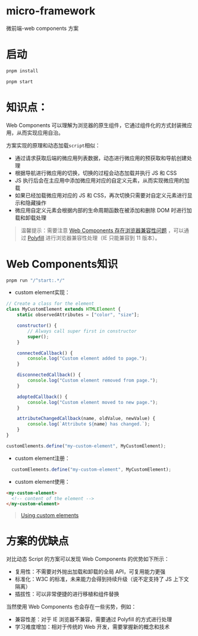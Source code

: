 # micro-framework

微前端-web components 方案

# 启动

```bash
pnpm install

pnpm start
```

# 知识点：

Web Components 可以理解为浏览器的原生组件，它通过组件化的方式封装微应用，从而实现应用自治。

方案实现的原理和动态加载`script`相似：

+ 通过请求获取后端的微应用列表数据，动态进行微应用的预获取和导航创建处理
+ 根据导航进行微应用的切换，切换的过程会动态加载并执行 JS 和 CSS
+ JS 执行后会在主应用中添加微应用对应的自定义元素，从而实现微应用的加载
+ 如果已经加载微应用对应的 JS 和 CSS，再次切换只需要对自定义元素进行显示和隐藏操作
+ 微应用自定义元素会根据内部的生命周期函数在被添加和删除 DOM 时进行加载和卸载处理

> 温馨提示：需要注意 [Web Components 存在浏览器兼容性问题](https://caniuse.com/?search=Web%20Components)
> ，可以通过 [Polyfill](https://github.com/webcomponents/polyfills/tree/master/packages/webcomponentsjs) 进行浏览器兼容性处理（IE
> 只能兼容到 11 版本）。

# Web Components知识

```bash
pnpm run "/^start:.*/"
```

+ custom element实现：

```js
// Create a class for the element
class MyCustomElement extends HTMLElement {
    static observedAttributes = ["color", "size"];

    constructor() {
        // Always call super first in constructor
        super();
    }

    connectedCallback() {
        console.log("Custom element added to page.");
    }

    disconnectedCallback() {
        console.log("Custom element removed from page.");
    }

    adoptedCallback() {
        console.log("Custom element moved to new page.");
    }

    attributeChangedCallback(name, oldValue, newValue) {
        console.log(`Attribute ${name} has changed.`);
    }
}

customElements.define("my-custom-element", MyCustomElement);

```

+ custom element注册：

```js
  customElements.define("my-custom-element", MyCustomElement);
```

+ custom element使用：
```html
<my-custom-element>
  <!-- content of the element -->
</my-custom-element>
```
> [Using custom elements](https://developer.mozilla.org/en-US/docs/Web/API/Web_components/Using_custom_elements)

# 方案的优缺点

对比动态 Script 的方案可以发现 Web Components 的优势如下所示：

+ 复用性：不需要对外抛出加载和卸载的全局 API，可复用能力更强
+ 标准化：W3C 的标准，未来能力会得到持续升级（说不定支持了 JS 上下文隔离）
+ 插拔性：可以非常便捷的进行移植和组件替换

当然使用 Web Components 也会存在一些劣势，例如：

+ 兼容性差：对于 IE 浏览器不兼容，需要通过 Polyfill 的方式进行处理
+ 学习难度增加：相对于传统的 Web 开发，需要掌握新的概念和技术
